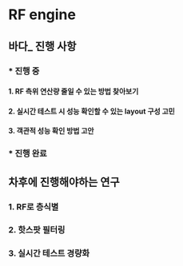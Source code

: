 # RF engine

## 바다_ 진행 사항
### * 진행 중 
#### 1. RF 측위 연산량 줄일 수 있는 방법 찾아보기 
#### 2. 실시간 테스트 시 성능 확인할 수 있는 layout 구성 고민
#### 3. 객관적 성능 확인 방법 고안

### * 진행 완료


## 차후에 진행해야하는 연구
### 1. RF로 층식별
### 2. 핫스팟 필터링
### 3. 실시간 테스트 경량화 